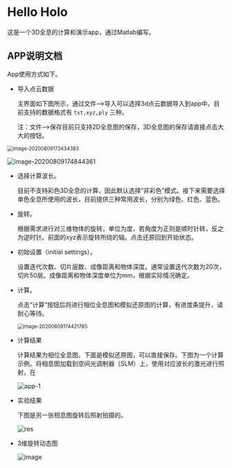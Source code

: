 # Hello Holo 

这是一个3D全息的计算和演示app，通过Matlab编写。



## APP说明文档

App使用方式如下。

- 导入点云数据

  主界面如下图所示，通过文件—>导入可以选择3d点云数据导入到app中。目前支持的数据格式有 `txt,xyz,ply` 三种。

  注：文件—>保存目前只支持2D全息图的保存，3D全息图的保存请直接点击大大的按钮。

<img src="https://tva1.sinaimg.cn/large/007S8ZIlly1giu4tfwtnbj31290u0jty.jpg" alt="image-20200809173434383" style="zoom:80%;" />



![image-20200809174844361](https://tva1.sinaimg.cn/large/007S8ZIlly1giu4thfkw6j311h0u044i.jpg)

- 选择计算波长。

  目前不支持彩色3D全息的计算，因此默认选择“非彩色”模式。接下来需要选择单色全息所使用的波长，目前提供三种常用波长，分别为绿色、红色、蓝色。

- 旋转。

  根据需求进行对三维物体的旋转，单位为度，若角度为正则是顺时针转，反之为逆时针。前面的xyz表示旋转所绕的轴。点击还原回到开始状态。

- 初始设置（initial settings）。

  设置迭代次数、切片层数、成像距离和物体深度。通常设置迭代次数为20次，切片50层。成像距离和物体深度单位为mm，根据实际情况确定。

- 计算。

  点击“计算”按钮后将进行相位全息图和模拟还原图的计算，有进度条提升，请耐心等待。

  <img src="https://tva1.sinaimg.cn/large/007S8ZIlly1giu4tm8bobj30us0oaq3j.jpg" alt="image-20200809174421785" style="zoom:80%;" />



- 计算结果

  计算结果为相位全息图，下面是模拟还原图，可以直接保存。下图为一个计算示例。将相息图加载到空间光调制器（SLM）上，使用对应波长的激光进行照射，在

  ![app-1](https://tva1.sinaimg.cn/large/007S8ZIlly1giu4tog3imj30qe0l541j.jpg)
  



- 实验结果

  下图是另一张相息图旋转后照射拍摄的。

  ![res](https://tva1.sinaimg.cn/large/007S8ZIlly1ghr7ds49f4j313z0u0te9.jpg)



- 3维旋转动态图

  ![image](./bunny-gif.gif)



